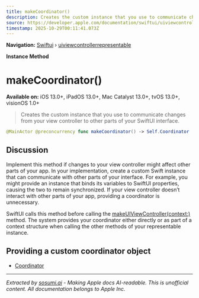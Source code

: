 ```yaml
---
title: makeCoordinator()
description: Creates the custom instance that you use to communicate changes from your view controller to other parts of your SwiftUI interface.
source: https://developer.apple.com/documentation/swiftui/uiviewcontrollerrepresentable/makecoordinator()
timestamp: 2025-10-29T00:11:41.073Z
---
```


**Navigation:** [Swiftui](/documentation/swiftui) › [uiviewcontrollerrepresentable](/documentation/swiftui/uiviewcontrollerrepresentable)

**Instance Method**

# makeCoordinator()

**Available on:** iOS 13.0+, iPadOS 13.0+, Mac Catalyst 13.0+, tvOS 13.0+, visionOS 1.0+

> Creates the custom instance that you use to communicate changes from your view controller to other parts of your SwiftUI interface.

```swift
@MainActor @preconcurrency func makeCoordinator() -> Self.Coordinator
```

## Discussion

Implement this method if changes to your view controller might affect other parts of your app. In your implementation, create a custom Swift instance that can communicate with other parts of your interface. For example, you might provide an instance that binds its variables to SwiftUI properties, causing the two to remain synchronized. If your view controller doesn’t interact with other parts of your app, providing a coordinator is unnecessary.

SwiftUI calls this method before calling the [makeUIViewController(context:)](/documentation/swiftui/uiviewcontrollerrepresentable/makeuiviewcontroller(context:)) method. The system provides your coordinator either directly or as part of a context structure when calling the other methods of your representable instance.

## Providing a custom coordinator object

- [Coordinator](/documentation/swiftui/uiviewcontrollerrepresentable/coordinator)

---

*Extracted by [sosumi.ai](https://sosumi.ai) - Making Apple docs AI-readable.*
*This is unofficial content. All documentation belongs to Apple Inc.*
